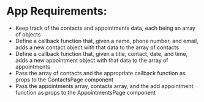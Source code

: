 # App Requirements:

* Keep track of the contacts and appointments data, each being an array of objects
* Define a callback function that, given a name, phone number, and email, adds a new contact object with that data to the array of contacts
* Define a callback function that, given a title, contact, date, and time, adds a new appointment object with that data to the array of appointments
* Pass the array of contacts and the appropriate callback function as props to the ContactsPage component
* Pass the appointments array, contacts array, and the add appointment function as props to the AppointmentsPage component
